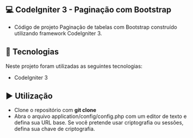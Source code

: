 ## 💻 CodeIgniter 3 - Paginação com Bootstrap

- Código de projeto Paginação de tabelas com Bootstrap construído utilizando framework CodeIgniter 3.

## :rocket: Tecnologias

Neste projeto foram utilizadas as seguintes tecnologias:

 - CodeIgniter 3

## ▶️ Utilização
 - Clone o repositório com __git clone__
 - Abra o arquivo application/config/config.php com um editor de texto e defina sua URL base. Se você pretende usar criptografia ou sessões, defina sua chave de criptografia.
